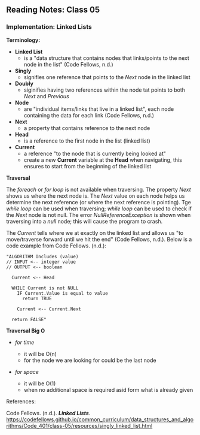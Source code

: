 ## Reading Notes: Class 05

### Implementation: Linked Lists

**Terminology:**

- **Linked List**
  - is a "data structure that contains nodes that links/points to the next node in the list" (Code Fellows, n.d.)
- **Singly**
  - signifies one reference that points to the *Next* node in the linked list
- **Doubly**
  - siginifies having two references within the node tat points to both *Next* and *Previous*
- **Node**
  - are "individual items/links that live in a linked list", each node containing the data for each link (Code Fellows, n.d.)
- **Next**
  - a property that contains reference to the next node
- **Head**
  - is a reference to the first node in the list (linked list)
- **Current**
  - a reference "to the node that is currently being looked at"
  - create a new **Current** variable at the **Head** when navigating, this ensures to start from the beginning of the linked list


**Traversal**

The *foreach* or *for loop* is not available when traversing.  The property *Next* shows us where the next node is. The *Next* value on each node helps us determine the next reference (or where the next reference is pointing). Tge *while loop* can be used when traversing; *while loop* can be used to check if the *Next* node is not null. The error *NullReferenceException* is shown when traversing into a *null* node; this will cause the program to crash.

The *Current* tells where we at exactly on the linked list and allows us "to move/traverse forward until we hit the end" (Code Fellows, n.d.). Below is a code example from Code Fellows. (n.d.):


```
"ALGORITHM Includes (value)
// INPUT <-- integer value
// OUTPUT <-- boolean

  Current <-- Head

  WHILE Current is not NULL
    IF Current.Value is equal to value
      return TRUE

    Current <-- Current.Next

  return FALSE"

```

**Traversal Big O**

- *for time*
  - it will be O(n)
  - for the node we are looking for could be the last node

- *for space*
  - it will be O(1)
  - when no additional space is required asid form what is already given







References:

Code Fellows. (n.d.). ***Linked Lists***. https://codefellows.github.io/common_curriculum/data_structures_and_algorithms/Code_401/class-05/resources/singly_linked_list.html

